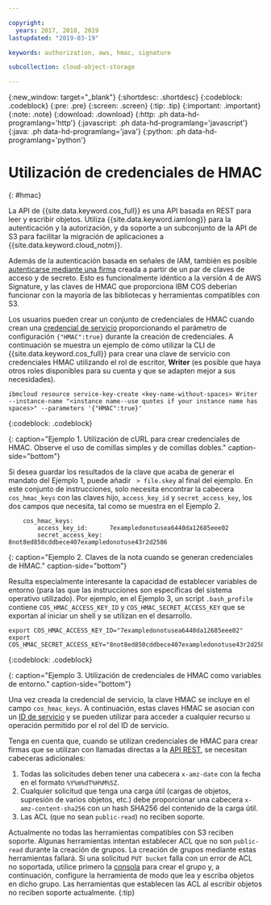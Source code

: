 ```yaml
---

copyright:
  years: 2017, 2018, 2019
lastupdated: "2019-03-19"

keywords: authorization, aws, hmac, signature

subcollection: cloud-object-storage

---
```

{:new_window: target="_blank"}
{:shortdesc: .shortdesc}
{:codeblock: .codeblock}
{:pre: .pre}
{:screen: .screen}
{:tip: .tip}
{:important: .important}
{:note: .note}
{:download: .download} 
{:http: .ph data-hd-programlang='http'} 
{:javascript: .ph data-hd-programlang='javascript'} 
{:java: .ph data-hd-programlang='java'} 
{:python: .ph data-hd-programlang='python'}

# Utilización de credenciales de HMAC
{: #hmac}

La API de {{site.data.keyword.cos_full}} es una API basada en REST para leer y escribir objetos. Utiliza {{site.data.keyword.iamlong}} para la autenticación y la autorización, y da soporte a un subconjunto de la API de S3 para facilitar la migración de aplicaciones a {{site.data.keyword.cloud_notm}}.

Además de la autenticación basada en señales de IAM, también es posible [autenticarse mediante una firma](/docs/services/cloud-object-storage/hmac?topic=cloud-object-storage-hmac-signature) creada a partir de un par de claves de acceso y de secreto. Esto es funcionalmente idéntico a la versión 4 de AWS Signature, y las claves de HMAC que proporciona IBM COS deberían funcionar con la mayoría de las bibliotecas y herramientas compatibles con S3.

Los usuarios pueden crear un conjunto de credenciales de HMAC cuando crean una [credencial de servicio](/docs/services/cloud-object-storage/iam?topic=cloud-object-storage-service-credentials) proporcionando el parámetro de configuración `{"HMAC":true}` durante la creación de credenciales. A continuación se muestra un ejemplo de cómo utilizar la CLI de {{site.data.keyword.cos_full}} para crear una clave de servicio con credenciales HMAC utilizando el rol de escritor, **Writer** (es posible que haya otros roles disponibles para su cuenta y que se adapten mejor a sus necesidades). 

```
ibmcloud resource service-key-create <key-name-without-spaces> Writer --instance-name "<instance name--use quotes if your instance name has spaces>" --parameters '{"HMAC":true}'
```
{:codeblock: .codeblock}

{: caption="Ejemplo 1. Utilización de cURL para crear credenciales de HMAC. Observe el uso de comillas simples y de comillas dobles." caption-side="bottom"}

Si desea guardar los resultados de la clave que acaba de generar el mandato del Ejemplo 1, puede añadir ` > file.skey` al final del ejemplo. En este conjunto de instrucciones, solo necesita encontrar la cabecera `cos_hmac_keys` con las claves hijo, `access_key_id` y `secret_access_key`, los dos campos que necesita, tal como se muestra en el Ejemplo 2.

```
    cos_hmac_keys:
        access_key_id:      7exampledonotusea6440da12685eee02
        secret_access_key:  8not8ed850cddbece407exampledonotuse43r2d2586
```

{: caption="Ejemplo 2. Claves de la nota cuando se generan credenciales de HMAC." caption-side="bottom"}

Resulta especialmente interesante la capacidad de establecer variables de entorno (para las que las instrucciones son específicas del sistema operativo utilizado). Por ejemplo, en el Ejemplo 3, un script `.bash_profile` contiene `COS_HMAC_ACCESS_KEY_ID` y `COS_HMAC_SECRET_ACCESS_KEY` que se exportan al iniciar un shell y se utilizan en el desarrollo.

```
export COS_HMAC_ACCESS_KEY_ID="7exampledonotusea6440da12685eee02"
export COS_HMAC_SECRET_ACCESS_KEY="8not8ed850cddbece407exampledonotuse43r2d2586"

```
{:codeblock: .codeblock}

{: caption="Ejemplo 3. Utilización de credenciales de HMAC como variables de entorno." caption-side="bottom"}

Una vez creada la credencial de servicio, la clave HMAC se incluye en el campo `cos_hmac_keys`. A continuación, estas claves HMAC se asocian con un [ID de servicio](/docs/iam?topic=iam-serviceids#serviceids) y se pueden utilizar para acceder a cualquier recurso u operación permitido por el rol del ID de servicio. 

Tenga en cuenta que, cuando se utilizan credenciales de HMAC para crear firmas que se utilizan con llamadas directas a la [API REST](/docs/services/cloud-object-storage/api-reference?topic=cloud-object-storage-compatibility-api), se necesitan cabeceras adicionales:
1. Todas las solicitudes deben tener una cabecera `x-amz-date` con la fecha en el formato `%Y%m%dT%H%M%SZ`.
2. Cualquier solicitud que tenga una carga útil (cargas de objetos, supresión de varios objetos, etc.) debe proporcionar una cabecera `x-amz-content-sha256` con un hash SHA256 del contenido de la carga útil.
3. Las ACL (que no sean `public-read`) no reciben soporte.

Actualmente no todas las herramientas compatibles con S3 reciben soporte. Algunas herramientas intentan establecer ACL que no son `public-read` durante la creación de grupos. La creación de grupos mediante estas herramientas fallará. Si una solicitud `PUT bucket` falla con un error de ACL no soportada, utilice primero la [consola](/docs/services/cloud-object-storage?topic=cloud-object-storage-getting-started) para crear el grupo y, a continuación, configure la herramienta de modo que lea y escriba objetos en dicho grupo. Las herramientas que establecen las ACL al escribir objetos no reciben soporte actualmente.
{:tip}
